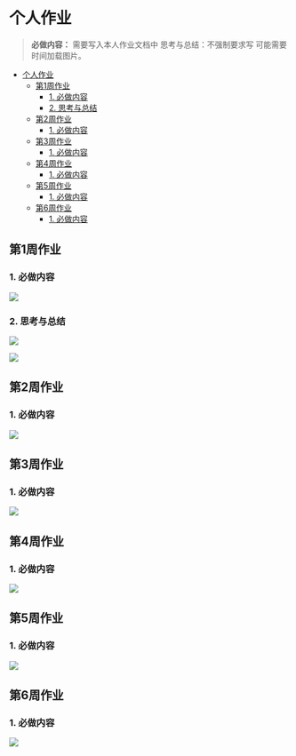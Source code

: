 # 个人作业

> **必做内容：** 需要写入本人作业文档中
> 思考与总结：不强制要求写
> 可能需要时间加载图片。

- [个人作业](#个人作业)
  - [第1周作业](#第1周作业)
    - [1. 必做内容](#1-必做内容)
    - [2. 思考与总结](#2-思考与总结)
  - [第2周作业](#第2周作业)
    - [1. 必做内容](#1-必做内容-1)
  - [第3周作业](#第3周作业)
    - [1. 必做内容](#1-必做内容-2)
  - [第4周作业](#第4周作业)
    - [1. 必做内容](#1-必做内容-3)
  - [第5周作业](#第5周作业)
    - [1. 必做内容](#1-必做内容-4)
  - [第6周作业](#第6周作业)
    - [1. 必做内容](#1-必做内容-5)

## 第1周作业

### 1. 必做内容

![](./hw_personal_images/hw_1_compulsory.jpg)

### 2. 思考与总结

![](./hw_personal_images/hw_1_elective_1.jpg)

![](./hw_personal_images/hw_1_elective_2.jpg)


## 第2周作业

### 1. 必做内容

![](./hw_personal_images/hw_2_compulsory.jpg)


## 第3周作业

### 1. 必做内容

![](./hw_personal_images/hw_3_compulsory.jpg)

## 第4周作业

### 1. 必做内容

![](./hw_personal_images/hw_4_compulsory.jpg)

## 第5周作业

### 1. 必做内容

![](./hw_personal_images/hw_5_compulsory.jpg)

## 第6周作业

### 1. 必做内容

![](./hw_personal_images/hw_6_compulsory.jpg)
